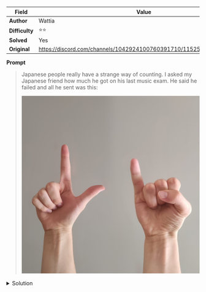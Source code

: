 |Field|Value|
|---|---|
|**Author**|Wattia|
|**Difficulty**|⭐⭐|
|**Solved**|Yes|
|**Original**|https://discord.com/channels/1042924100760391710/1152554684796645416|

**Prompt**
> Japanese people really have a strange way of counting. I asked my Japanese friend how much he got on his last music exam. He said he failed and all he sent was this:
>
> ![](../attachments/There_is_no_additional_clue_here.jpg)

<details>
<summary>Solution</summary>
TO BE WRITTEN
</details>
